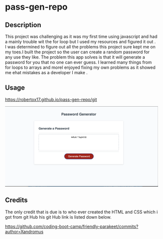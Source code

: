# pass-gen-repo

## Description

This project was challenging as it was my first time using javascript and had a mainly trouble wit the for loop  but I used my resources and figured it out . I was determined to figure out all the problems this project sure kept me on my toes.I built the project so the user can create a random password for any use they like. The problem this app solves is that it will generate a password for you that no one can ever guess. I learned many things from for loops to arrays and moreI enjoyed fixing my own problems as it showed me ehat mistakes as a developer I make .
## Usage
https://robertox17.github.io/pass-gen-repo/git 

![screenshot of website page](assets/picOfpassGen.png)

## Credits

The only credit that is due is to who ever created the HTML and CSS which i got from git Hub his git Hub link is listed down below.

https://github.com/coding-boot-camp/friendly-parakeet/commits?author=Xandromus
